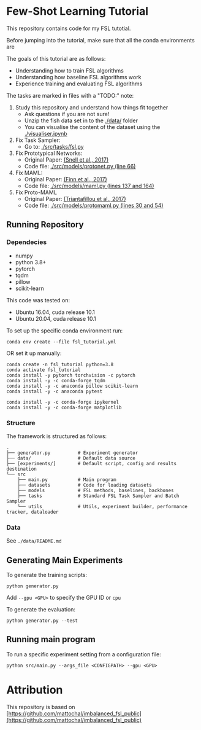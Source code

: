 # Few-Shot Learning Tutorial
This repository contains code for my FSL tutotial.

Before jumping into the tutorial, make sure that all the conda environments are 

The goals of this tutorial are as follows:
 * Understanding how to train FSL algorithms
 * Understanding how baseline FSL algorithms work
 * Experience training and evaluating FSL algorithms

The tasks are marked in files with a "TODO:" note:
 1. Study this repository and understand how things fit together
    * Ask questions if you are not sure!
    * Unzip the fish data set in to the [./data/](./data/) folder
    * You can visualise the content of the dataset using the [./visualiser.ipynb](./visualiser.ipynb)
 2. Fix Task Sampler:
    * Go to: [./src/tasks/fsl.py](./src/tasks/fsl.py)
 3. Fix Prototypical Networks:
    * Original Paper: [(Snell et al., 2017)](https://arxiv.org/pdf/1703.05175.pdf)
    * Code file: [./src/models/protonet.py (line 66)](./src/models/protonet.py)
 4. Fix MAML:
    * Original Paper: [(Finn et al., 2017)](https://arxiv.org/pdf/1703.03400.pdf)
    * Code file: [./src/models/maml.py (lines 137 and 164)](./src/models/maml.py)
 5. Fix Proto-MAML
    * Original Paper: [(Triantafillou et al., 2017)](https://arxiv.org/pdf/1903.03096.pdf)
    * Code file: [./src/models/protomaml.py (lines 30 and 54)](./src/models/protomaml.py)

## Running Repository
### Dependecies

* numpy
* python 3.8+
* pytorch
* tqdm
* pillow
* scikit-learn

This code was tested on:
 * Ubuntu 16.04, cuda release 10.1
 * Ubuntu 20.04, cuda release 10.1

To set up the specific conda environment run:
```
conda env create --file fsl_tutorial.yml
```

OR set it up manually:
```
conda create -n fsl_tutorial python=3.8
conda activate fsl_tutorial
conda install -y pytorch torchvision -c pytorch
conda install -y -c conda-forge tqdm
conda install -y -c anaconda pillow scikit-learn
conda install -y -c anaconda pytest

conda install -y -c conda-forge ipykernel
conda install -y -c conda-forge matplotlib
```

### Structure

The framework is structured as follows:

```
.
├── generator.py          # Experiment generator
├── data/                 # Default data source
├── [experiments/]        # Default script, config and results destination
└── src
    ├── main.py           # Main program
    ├── datasets          # Code for loading datasets
    ├── models            # FSL methods, baselines, backbones
    ├── tasks             # Standard FSL Task Sampler and Batch Sampler
    └── utils             # Utils, experiment builder, performance tracker, dataloader
```

### Data

See ```./data/README.md```


## Generating Main Experiments

To generate the training scripts:
```
python generator.py
```

Add ```--gpu <GPU>``` to specify the GPU ID or ```cpu```

To generate the evaluation:
```
python generator.py --test
```

## Running main program

To run a specific experiment setting from a configuration file:
```
python src/main.py --args_file <CONFIGPATH> --gpu <GPU>
```



# Attribution

This repository is based on [https://github.com/mattochal/imbalanced_fsl_public](https://github.com/mattochal/imbalanced_fsl_public)